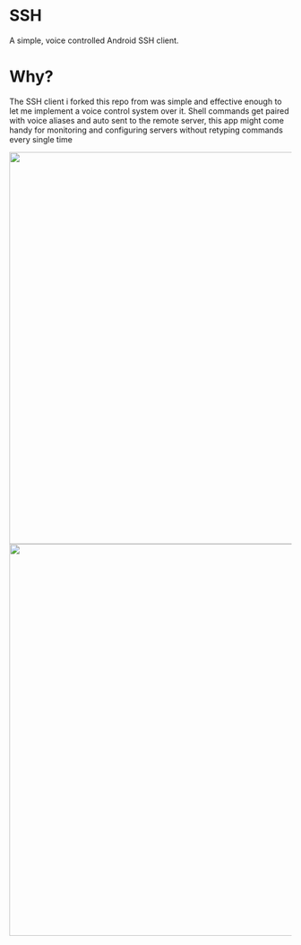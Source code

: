 # SSH
A simple, voice controlled Android SSH client.

# Why?
The SSH client i forked this repo from was simple and effective enough to let me implement a voice control system over it. Shell commands get paired with voice aliases and auto sent to the remote server, this app might come handy for monitoring and configuring servers without retyping commands every single time

<p float="left">
<img src="https://user-images.githubusercontent.com/103458862/230665650-471bc6c8-adc6-48cf-afe9-aa26f5a3a026.jpg" height="700">
<img src="https://user-images.githubusercontent.com/103458862/230665662-282bc6a9-002b-448e-887b-9b8cc85393c5.jpg" height="700">
</p>
